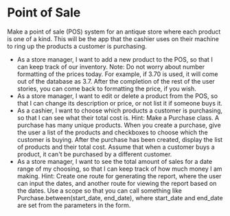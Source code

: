 # Point of Sale
Make a point of sale (POS) system for an antique store where each product is one of a kind. This will be the app that the cashier uses on their machine to ring up the products a customer is purchasing.

* As a store manager, I want to add a new product to the POS, so that I can keep track of our inventory. Note: Do not worry about number formatting of the prices today. For example, if 3.70 is used, it will come out of the database as 3.7. After the completion of the rest of the user stories, you can come back to formatting the price, if you wish.
* As a store manager, I want to edit or delete a product from the POS, so that I can change its description or price, or not list it if someone buys it.
* As a cashier, I want to choose which products a customer is purchasing, so that I can see what their total cost is. Hint: Make a Purchase class. A purchase has many unique products. When you create a purchase, give the user a list of the products and checkboxes to choose which the customer is buying. After the purchase has been created, display the list of products and their total cost. Assume that when a customer buys a product, it can't be purchased by a different customer.
* As a store manager, I want to see the total amount of sales for a date range of my choosing, so that I can keep track of how much money I am making. Hint: Create one route for generating the report, where the user can input the dates, and another route for viewing the report based on the dates. Use a scope so that you can call something like Purchase.between(start_date, end_date), where start_date and end_date are set from the parameters in the form.
